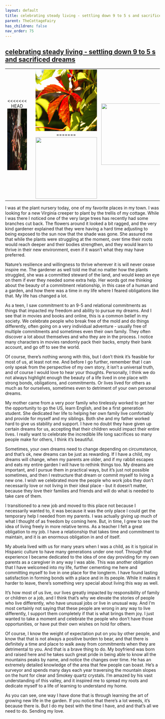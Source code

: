 ```yaml
---
layout: default
title: celebrating steady living - settling down 9 to 5 s and sacrificed dreams
parent: TheCottageFairy
has_children: false
nav_order: 75
---
```


## [celebrating steady living - settling down 9 to 5 s and sacrificed dreams](https://www.youtube.com/watch?v=4FguF3forVw)

<div>
<table align="center">
	<tr>
		<td align="center">
<<<<<<< HEAD
			<img src="../../assets/cottage_fairy_ai_generated_photos/celebrating_steady_living_-_settling_down_9_to_5_s_and_sacrificed_dreams-[4FguF3forVw]/generated_00.png" height="200" width="200"/>
		</td>
		<td align="center">
			<img src="../../assets/cottage_fairy_ai_generated_photos/celebrating_steady_living_-_settling_down_9_to_5_s_and_sacrificed_dreams-[4FguF3forVw]/generated_01.png" height="200" width="200"/>
		</td>
		<td align="center">
			<img src="../../assets/cottage_fairy_ai_generated_photos/celebrating_steady_living_-_settling_down_9_to_5_s_and_sacrificed_dreams-[4FguF3forVw]/generated_02.png" height="200" width="200"/>
=======
			<img src="../../posters/celebrating_steady_living_-_settling_down_9_to_5_s_and_sacrificed_dreams-[4FguF3forVw]/generated_00.png" height="200" width="200"/>
		</td>
		<td align="center">
			<img src="../../posters/celebrating_steady_living_-_settling_down_9_to_5_s_and_sacrificed_dreams-[4FguF3forVw]/generated_01.png" height="200" width="200"/>
		</td>
		<td align="center">
			<img src="../../posters/celebrating_steady_living_-_settling_down_9_to_5_s_and_sacrificed_dreams-[4FguF3forVw]/generated_02.png" height="200" width="200"/>
>>>>>>> ffe52613361410ad9d371a0f80e81de4dd24175f
		</td>
	</tr>
</table>
</div>

I was at the plant nursery today, one of my favorite places in my town. I was looking for a new Virginia creeper to plant by the trellis of my cottage. While I was there I noticed one of the very large trees has recently had some branches cut back. The flowers around it looked a bit ragged, and the very kind gardener explained that they were having a hard time adjusting to being exposed to the sun now that the shade was gone. She assured me that while the plants were struggling at the moment, over time their roots would reach deeper and their bodies strengthen, and they would learn to thrive in their new environment, even if it wasn’t what they may have preferred.

Nature’s resilience and willingness to thrive wherever it is will never cease inspire me. The gardener as well told me that no matter how the plants struggled, she was a committed steward of the land, and would keep an eye on them if ever they needed some extra help. Her words got me thinking about the beauty of a commitment relationship, in this case of a human and a garden, and how there was a time in my life where I feared obligations like that. My life has changed a lot.

As a teen, I saw commitment to an 9-5 and relational commitments as things that impacted my freedom and ability to pursue my dreams. And I see that in movies and books and online, this is a common belief in my society. We celebrate people who break free of the mold and do things differently, often going on a very individual adventure - usually free of multiple commitments and sometimes even their own family. They often discover a lot about themselves and who they are in the process. I notice many characters in movies randomly pack their backs, empty their bank account, and go off to see the world.

Of course, there’s nothing wrong with this, but I don’t think it’s feasible for most of us, at least not me. And before I go further, remember that I can only speak from the perspective of my own story, it isn’t a universal truth, and of course I would love to hear your thoughts. Personally, I think we do not always highlight enough the beauty of a life lived in one place with strong bonds, obligations, and commitments. Or lives lived for others as much as for ourselves, sometimes even to detriment of your own personal dreams.

My mother came from a very poor family who tirelessly worked to get her the opportunity to go the US, learn English, and be a first generation student. She dedicated her life to helping her own family live comfortably and provide for myself and my siblings. Both she and my father worked hard to give us stability and support. I have no doubt they have given up certain dreams for us, accepting that their children would impact their entire lives. I really want to celebrate the incredible life long sacrifices so many people make for others, I think it’s beautiful.

Sometimes, your own dreams need to change depending on circumstance, and that’s ok, new dreams can be just as rewarding. If I have a child, my dreams will change, when my parents are older, and if my rabbit escapes and eats my entire garden I will have to rethink things too. My dreams are important, and I pursue them in practical ways, but it’s just not possible sometimes, and then I restructure that dream or commit myself to living a new one. I wish we celebrated more the people who work jobs they don’t necessarily love or not living in their ideal place - but it doesn’t matter, because they love their families and friends and will do what is needed to take care of them.

I transitioned to a new job and moved to this place not because I necessarily wanted to, it was because it was the only place I could get the temporary help I needed from my parents. I was actually giving up much of what I thought of as freedom by coming here. But, in time, I grew to see the idea of living freely in more relative terms. As a teacher I felt a great obligation to my job. I have a relationship that takes time and commitment to maintain, and it is an enormous obligation in and of itself.

My abuela lived with us for many years when I was a child, as it is typical in Hispanic culture to have many generations under one roof. Through that experience I became dedicated to the idea of one day providing for my own parents as a caregiver in any way I was able. This was another obligation that I have welcomed into my life, further cementing me here and committing myself to live in one place for the longterm. I have found lasting satisfaction in forming bonds with a place and in its people. While it makes it harder to leave, there’s something very special about living this way as well.

It’s how most of us live, our lives greatly impacted by responsibility of family or children or a job, and I think that’s why we elevate the stories of people who live differently, who have unusual jobs or live in unusual way. And I’m most certainly not saying that these people are wrong in any way to live differently, I support them completely if that is what brings them joy. I just wanted to take a moment and celebrate the people who don’t have those opportunities, or have put their own wishes on hold for others.

Of course, I know the weight of expectation put on you by other people, and know that that is not always a positive burden to bear, and that there is definitely a time and place to walk away from commitments when they are detrimental to you. And that is a brave thing to do. My boyfriend was born and raised here and he takes such great pride in being able to know all the mountains peaks by name, and notice the changes over time. He has an extremely detailed knowledge of the area that few people can boast. He’s a surveyor and spends many days each year traversing the mountain slopes on the hunt for clear and Smokey quartz crystals. I’m amazed by his vast understanding of this valley, and it inspired me to spread my roots and dedicate myself to a life of learning to understand my home.

As you can see, one way I have done that is through learning the art of growing new life in the garden. If you notice that there’s a lot weeds, it’s because there is. But I do my best with the time I have, and and that’s all we need to do. Sending my love.